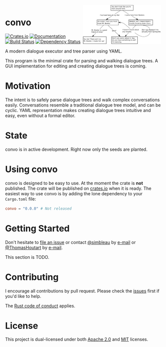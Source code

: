 <img style="background-color:rgba(255,255,255,0.3);" align="right" alt="Conversation Tree Example" width="50%" src="assets/Tree_example.svg" >

# convo
[![Crates.io](https://img.shields.io/crates/v/convo)](https://crates.io/crates/convo)
[![Documentation](https://docs.rs/convo/badge.svg)](https://docs.rs/convo)\
[![Build Status](https://travis-ci.org/simbleau/convo.svg?branch=main)](https://travis-ci.com/simbleau/convo)
[![Dependency Status](https://deps.rs/repo/github/simbleau/convo/status.svg)](https://deps.rs/repo/github/simbleau/convo)

A modern dialogue executor and tree parser using YAML.

This program is the minimal crate for parsing and walking dialogue trees. A GUI implementation for editing and creating dialogue trees is coming.

# Motivation

The intent is to safely parse dialogue trees and walk complex conversations easily. Conversations resemble a traditional dialogue tree model, and can be cyclic. YAML representation makes creating dialogue trees intuitive and easy, even without a formal editor.

# State

convo is in active development. Right now only the seeds are planted.

# Using convo

convo is designed to be easy to use. At the moment the crate is **not** published. The crate will be published on [crates.io](https://crates.io/crates/convo) when it is ready. The easiest way to use convo is by adding the lone dependency to your `Cargo.toml` file:

```toml
convo = "0.0.0" # Not released
```

# Getting Started

Don't hesitate to [file an issue](https://github.com/simbleau/convo/issues/new) or contact [@simbleau](https://github.com/simbleau) by [e-mail](mailto:spencer@imbleau.com) or [@ThomasHoutart](https://github.com/ThomasHoutart) by [e-mail](mailto:thomas.houtart98@gmail.com).

This section is TODO.

# Contributing

I encourage all contributions by pull request. Please check the [issues](https://github.com/simbleau/convo/issues) first if you'd like to help.

The [Rust code of conduct](https://www.rust-lang.org/policies/code-of-conduct) applies.

# License

This  project is dual-licensed under both [Apache 2.0](https://github.com/simbleau/convo/blob/main/LICENSE-APACHE) and [MIT](https://github.com/simbleau/convo/blob/main/LICENSE-MIT) licenses.
